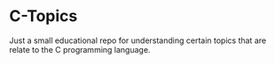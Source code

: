 # C-Topics
Just a small educational repo for understanding certain topics that are relate to the C programming language.